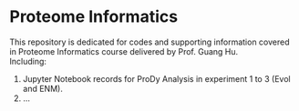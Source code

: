 # Proteome Informatics
This repository is dedicated for codes and supporting information covered in Proteome Informatics course delivered by Prof. Guang Hu.  
Including:  
  1. Jupyter Notebook records for ProDy Analysis in experiment 1 to 3 (Evol and ENM).  
  2. ...
